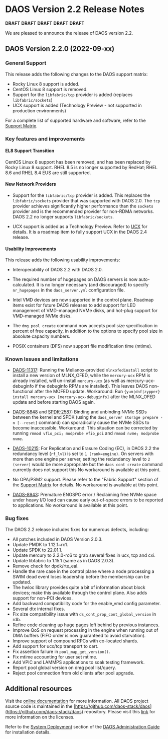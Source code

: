 # DAOS Version 2.2 Release Notes

**DRAFT** **DRAFT** **DRAFT** **DRAFT** **DRAFT**

We are pleased to announce the release of DAOS version 2.2.


## DAOS Version 2.2.0 (2022-09-xx)

### General Support

This release adds the following changes to the DAOS support matrix:

- Rocky Linux 8 support is added.
- CentOS Linux 8 support is removed.
- Support for the `libfabric/tcp` provider is added (replaces `libfabric/sockets`)
- UCX support is added (Technology Preview - not supported in production environments)

For a complete list of supported hardware and software, refer to the
[Support Matrix](https://docs.daos.io/v2.2/release/support_matrix/).

### Key features and improvements

#### EL8 Support Transition

CentOS Linux 8 support has been removed, and has been replaced by Rocky Linux 8 support.
RHEL 8.5 is no longer supported by RedHat; RHEL 8.6 and RHEL 8.4 EUS are still supported.

#### New Network Providers

- Support for the `libfabric/tcp` provider is added.
  This replaces the `libfabric/sockets` provider that was supported with DAOS 2.0.
  The `tcp` provider achieves significantly higher performance than the `sockets` provider
  and is the recommended provider for non-RDMA networks.
  DAOS 2.2 no longer supports `libfabric/sockets`.

- UCX support is added as a Technology Preview.
  Refer to [UCX](https://docs.daos.io/v2.2/admin/ucx/) for details.
  It is a roadmap item to fully support UCX in the DAOS 2.4 release.

#### Usability Improvements

This release adds the following usability improvements:

- Interoperability of DAOS 2.2 with DAOS 2.0.

- The required number of hugepages on DAOS servers is now auto-calculated.
  It is no longer necessary (and discouraged) to specify `nr_hugepages` in the
  `daos_server.yml` configuration file.

- Intel VMD devices are now supported in the control plane.
  Roadmap items exist for future DAOS releases to add
  support for LED management of VMD-managed NVMe disks,
  and hot-plug support for VMD-managed NVMe disks.

- The `dmg pool create` command now accepts pool size specification in percent
  of free capacity, in addition to the options to specify pool size in absolute
  capacity numbers.

- POSIX containers (DFS) now support file modification time (mtime).

### Known Issues and limitations

- [DAOS-11317](https://daosio.atlassian.net/browse/DAOS-11317):
  Running the Mellanox-provided `mlnxofedinstall` script to install a new version of MLNX\_OFED,
  while the `mercury-ucx` RPM is already installed, will un-install `mercury-ucx`
  (as well as mercury-ucx-debuginfo if the debuginfo RPMs are installed).
  This leaves DAOS non-functional after the MOFED update.
  Workaround: Run `{yum|dnf|zypper} install mercury-ucx [mercury-ucx-debuginfo]`
  after the MLNX\_OFED update and before starting DAOS again.

- [DAOS-8848](https://daosio.atlassian.net/browse/DAOS-8848) and
  [SPDK-2587](https://github.com/spdk/spdk/issues/2587):
  Binding and unbinding NVMe SSDs between the kernel and SPDK (using the
  `daos_server storage prepare -n [--reset]` command) can sporadically cause
  the NVMe SSDs to become inaccessible.
  Workaround: This situation can be corrected by
  running `rmmod vfio_pci; modprobe vfio_pci` and `rmmod nvme; modprobe nvme`.

- [DAOS-10215](https://daosio.atlassian.net/browse/DAOS-10215):
  For Replication and Erasure Coding (EC), in DAOS 2.2 the redundancy level (`rf_lvl`)
  is set to `1 (rank=engine)`. On servers with more than one engine per server,
  setting the redundancy level to `2 (server)` would be more appropriate
  but the `daos cont create` command currently does not support this
  No workaround is available at this point.

- No OPA/PSM2 support.
  Please refer to the "Fabric Support" section of the
  [Support Matrix](https://docs.daos.io/v2.0/release/support_matrix/) for details.
  No workaround is available at this point.

- [DAOS-8943](https://daosio.atlassian.net/browse/DAOS-8943):
  Premature ENOSPC error / Reclaiming free NVMe space under heavy I/O load can cause early
  out-of-space errors to be reported to applications.
  No workaround is available at this point.

### Bug fixes

The DAOS 2.2 release includes fixes for numerous defects, including:

- All patches included in DAOS Version 2.0.3.
- Update PMDK to 1.12.1~rc1.
- Update SPDK to 22.01.1.
- Update mercury to 2.2.0-rc6 to grab several fixes in ucx, tcp and cxi.
- Update libfabric to 1.15.1 (same as in DAOS 2.0.3).
- Remove check for dpdk/rte\_eal.
- Handle the rare case in the control plane where a node processing a SWIM dead event
  loses leadership before the membership can be updated.
- The hwloc library provides quite a bit of information about block devices;
  make this available through the control plane. Also adds support for non-PCI devices.
- Add backward compatibility code for the enable\_vmd config parameter.
- Several dtx internal fixes.
- Fix size compatibility issue with `ds_cont_prop_cont_global_version` in rdb.
- Refine code cleaning up huge pages left behind by previous instances.
- Improve QoS on request processing in the engine when running out of DMA buffers
  (FIFO order is now guaranteed to avoid starvation).
- Improve support of compound RPCs with co-located shards.
- Add support for ucx/tcp transport to cart.
- Fix assertion failure in `pool_map_get_version()`.
- Fix mtime accounting for user set mtime.
- Add VPIC and LAMMPS applications to soak testing framework.
- Report pool global version on dmg pool list/query.
- Reject pool connection from old clients after pool upgrade.

## Additional resources

Visit the [online documentation](https://docs.daos.io/v2.2/) for more
information. All DAOS project source code is maintained in the
[https://github.com/daos-stack/daos](https://github.com/daos-stack/daos) repository.
Please visit this [link](https://github.com/daos-stack/daos/blob/release/2.2/LICENSE)
for more information on the licenses.

Refer to the [System Deployment](https://docs.daos.io/v2.2/admin/deployment/)
section of the [DAOS Administration Guide](https://docs.daos.io/v2.2/admin/hardware/)
for installation details.
